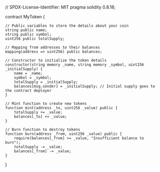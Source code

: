 // SPDX-License-Identifier: MIT
pragma solidity 0.8.18;

contract MyToken {
    
    // Public variables to store the details about your coin
    string public name;
    string public symbol;
    uint256 public totalSupply;

    // Mapping from addresses to their balances
    mapping(address => uint256) public balances;

    // Constructor to initialize the token details
    constructor(string memory _name, string memory _symbol, uint256 _initialSupply) {
        name = _name;
        symbol = _symbol;
        totalSupply = _initialSupply;
        balances[msg.sender] = _initialSupply; // Initial supply goes to the contract deployer
    }

    // Mint function to create new tokens
    function mint(address _to, uint256 _value) public {
        totalSupply += _value;
        balances[_to] += _value;
    }

    // Burn function to destroy tokens
    function burn(address _from, uint256 _value) public {
        require(balances[_from] >= _value, "Insufficient balance to burn");
        totalSupply -= _value;
        balances[_from] -= _value;
    }
}
